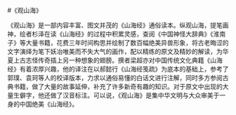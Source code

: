 #《观山海》

《观山海》是一部内容丰富、图文并茂的《山海经》通俗读本。纵观山海，提笔画神，绘者杉泽在读《山海经》的过程中积累灵感，查阅《中国神怪大辞典》《淮南子》等大量书籍，花费三年时间构思并绘制了数百幅绝美异兽形象，将古老晦涩的文字演绎为笔下妖冶唯美而不失大气的画作，配以精练的原文及精妙的解读，为华夏上古志怪传奇插上另一种想象的翅膀。撰者梁超亦对中国传统文化典籍《山海经》有着浓厚兴趣，他的译注在以郝懿行《山海经笺疏》为底本的基础上，参考了郭璞、袁珂等人的校译版本，力求以通俗易懂的白话文进行注解，同时多方参阅古典书籍，做了大量的故事延伸，补充了许多新奇有趣的知识。对于原文中出现的大量生僻字，他还做了汉音标注。可以说，《观山海》是集中华文明与大众审美于一身的中国绝美《山海经》。

